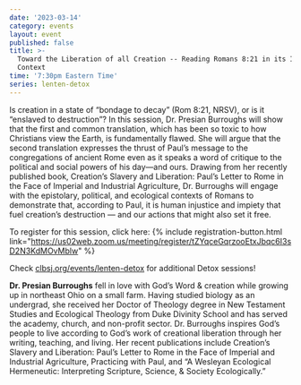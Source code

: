 ```yaml
---
date: '2023-03-14'
category: events
layout: event
published: false
title: >-
  Toward the Liberation of all Creation -- Reading Romans 8:21 in its Imperial
  Context
time: '7:30pm Eastern Time'
series: lenten-detox
---
```

Is creation in a state of “bondage to decay” (Rom 8:21, NRSV), or is it “enslaved to destruction”? In this session, Dr. Presian Burroughs will show that the first and common translation, which has been so toxic to how Christians view the Earth, is fundamentally flawed. She will argue that the second translation expresses the thrust of Paul’s message to the congregations of ancient Rome even as it speaks a word of critique to the political and social powers of his day—and ours. Drawing from her recently published book, Creation’s Slavery and Liberation: Paul’s Letter to Rome in the Face of Imperial and Industrial Agriculture, Dr. Burroughs will engage with the epistolary, political, and ecological contexts of Romans to demonstrate that, according to Paul, it is human injustice and impiety that fuel creation’s destruction — and our actions that might also set it free. 

To register for this session, click here: {% include registration-button.html link="https://us02web.zoom.us/meeting/register/tZYqceGqrzooEtxJbqc6I3sD2N3KdMOvMblw" %}

Check [clbsj.org/events/lenten-detox](https://clbsj.org/events/lenten-detox/) for additional Detox sessions!

**Dr. Presian Burroughs** fell in love with God’s Word & creation while growing up in northeast Ohio on a small farm. Having studied biology as an undergrad, she received her Doctor of Theology degree in New Testament Studies and Ecological Theology from Duke Divinity School and has served the academy, church, and non-profit sector. Dr. Burroughs inspires God’s people to live according to God’s work of creational liberation through her writing, teaching, and living. Her recent publications include Creation’s Slavery and Liberation: Paul’s Letter to Rome in the Face of Imperial and Industrial Agriculture, Practicing with Paul, and “A Wesleyan Ecological Hermeneutic: Interpreting Scripture, Science, & Society Ecologically.”
